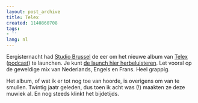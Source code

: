 ```yaml
---
layout: post_archive
title: Telex
created: 1140860708
tags:
- ''
lang: nl
---
```

Eergisternacht had [Studio Brussel](http://www.stubru.be/stubru_master/muziek/specials/telex_maw/index.html) de eer om het nieuwe album van [Telex](http://www.telex-music.com) ([podcast](http://www.telex-music.com/podcast/rss.xml)) te launchen. Je kunt [de launch hier herbeluisteren](http://download.streampower.be/vrt/stubru/41_nightlaunchtelex-hi.mp3). Let vooral op de geweldige mix van Nederlands, Engels en Frans. Heel grappig.

Het album, of wat ik er tot nog toe van hoorde, is overigens om van te smullen. Twintig jaatr geleden, dus toen ik acht was (!) maakten ze deze muwiek al. En nog steeds klinkt het bijdetijds. 
